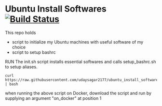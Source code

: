 # Ubuntu Install Softwares  [![Build Status](https://travis-ci.org/udaysagar2177/ubuntu_install_softwares.svg?branch=master)](https://travis-ci.org/udaysagar2177/ubuntu_install_softwares)

This repo holds 
 * script to initialize my Ubuntu machines with useful software of my choice
 * script to setup bashrc

RUN
The init.sh script installs essential softwares and calls setup_bashrc.sh to setup aliases.

```shell
curl https://raw.githubusercontent.com/udaysagar2177/ubuntu_install_softwares/master/init.sh | bash
```

when running the above script on Docker, download the script and run by supplying an argument "on_docker" at position 1